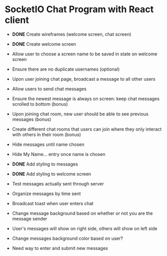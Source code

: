 # SocketIO Chat Program with React client

- **DONE** Create wireframes (welcome screen, chat screen)
- **DONE** Create welcome screen
- Allow user to choose a screen name to be saved in state on welcome screen
- Ensure there are no duplicate usernames (optional)
- Upon user joining chat page, broadcast a message to all other users
- Allow users to send chat messages
- Ensure the newest message is always on screen: keep chat messages scrolled to bottom (bonus)
- Upon joining chat room, new user should be able to see previous messages (bonus)
- Create different chat rooms that users can join where they only interact with others in their room (bonus)

- Hide messages until name chosen
- Hide My Name... entry once name is chosen
- **DONE** Add styling to messages
- **DONE** Add styling to welcome screen
- Test messages actually sent through server
- Organize messages by time sent
- Broadcast toast when user enters chat
- Change message background based on whether or not you are the message sender
- User's messages will show on right side, others will show on left side
- Change messages background color based on user?
- Need way to enter and submit new messages

